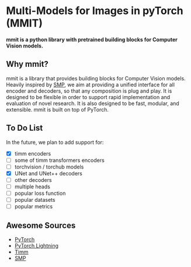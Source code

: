 # Multi-Models for Images in pyTorch (MMIT)

**mmit is a python library with pretrained building blocks for Computer Vision models.**

## Why mmit?

mmit is a library that provides building blocks for Computer Vision models. Heavily inspired by [SMP](https://github.com/qubvel/segmentation_models.pytorch), we aim at providing a unified interface for all encoder and decoders, so that any composition is plug and play.
It is designed to be flexible in order to support rapid implementation and evaluation of novel research. It is also designed to be fast, modular, and extensible. mmit is built on top of PyTorch.

## To Do List

In the future, we plan to add support for:

- [x] timm encoders
- [ ] some of timm transformers encoders
- [ ] torchvision / torchub models
- [x] UNet and UNet++ decoders
- [ ] other decoders
- [ ] multiple heads
- [ ] popular loss function
- [ ] popular datasets
- [ ] popular metrics

## Awesome Sources

- [PyTorch](https://pytorch.org/)
- [PyTorch Lightning](https://www.pytorchlightning.ai/)
- [Timm](https://github.com/huggingface/pytorch-image-models)
- [SMP](https://github.com/qubvel/segmentation_models.pytorch)
